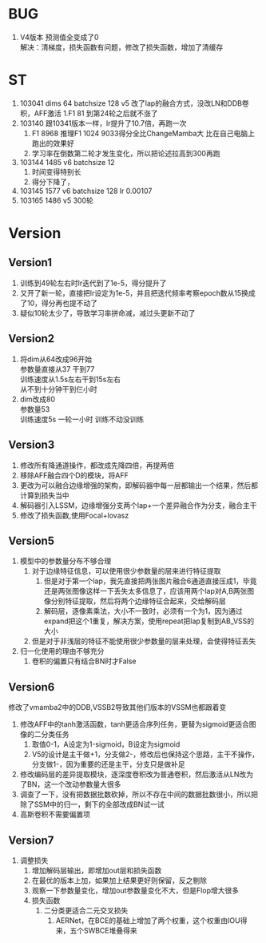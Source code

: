 # BUG 
1. V4版本 预测值全变成了0  
	解决：清梯度，损失函数有问题，修改了损失函数，增加了清缓存
# ST
1. 103041 dims 64 batchsize 128 v5 改了lap的融合方式，没改LN和DDB卷积，AFF激活
	1.F1 81 到第24轮之后就不涨了
2. 103140 跟10341版本一样，lr提升了10.7倍，再跑一次
	1. F1 8968 推理F1 1024 9033得分全比ChangeMamba大 比在自己电脑上跑出的效果好
	2. 学习率在倒数第二轮才发生变化，所以把论述拉高到300再跑
3. 103144 1485 v6 batchsize 12 
	1. 时间变得特别长
	2. 得分下降了，
4. 103145 1577 v6 batchsize 128 lr 0.00107
5. 103165 1486 v5 300轮
# Version
## Version1
1. 训练到49轮左右时lr迭代到了1e-5，得分提升了  
2. 又开了新一轮，直接把lr设定为1e-5，并且把迭代频率考察epoch数从15换成了10，得分再也提不动了  
3. 疑似10轮太少了，导致学习率拼命减，减过头更新不动了
## Version2
1. 将dim从64改成96开始  
	参数量直接从37 干到77  
	训练速度从1.5s左右干到15s左右  
	从不到十分钟干到仨小时  
1. dim改成80  
	参数量53  
	训练速度5s 一轮一小时 训练不动没训练
## Version3
1. 修改所有降通道操作，都改成先降四倍，再提两倍  
2. 移除AFF融合四个D的模块，将AFF  
3. 更改为可以融合边缘增强的架构，即解码器中每一层都输出一个结果，然后都计算到损失当中  
4. 解码器引入LSSM，边缘增强分支两个lap+一个差异融合作为分支，融合主干  
5. 修改了损失函数,使用Focal+lovasz
## Version5
1. 模型中的参数量分布不够合理
	1. 对于边缘特征信息，可以使用很少参数量的层来进行特征提取
		1. 但是对于第一个lap，我先直接把两张图片融合6通道直接压成1，毕竟还是两张图像这样一下丢失太多信息了，应该用两个lap对A,B两张图像分别特征提取，然后将两个边缘特征合起来，交给解码层
		2. 解码层，逐像素乘法，大小不一致时，必须有一个为1，因为通过expand把这个1重复，解决方案，使用repeat把lap复制到AB_VSS的大小
	2. 但是对于非浅层的特征不能使用很少参数量的层来处理，会使得特征丢失
2. 归一化使用的理由不够充分
	1. 卷积的偏置只有结合BN时才False
## Version6
修改了vmamba2中的DDB,VSSB2导致其他们版本的VSSM也都跟着变
1. 修改AFF中的tanh激活函数，tanh更适合序列任务，更替为sigmoid更适合图像的二分类任务
	1. 取值0-1，A设定为1-sigmoid，B设定为sigmoid
	2. V5的设计是主干做+1，分支做2-，修改后也保持这个思路，主干不操作，分支做1-，因为重要的还是主干，分支只是做补足
2. 修改编码层的差异提取模块，逐深度卷积改为普通卷积，然后激活从LN改为了BN，这一个改动参数量大很多
3. 调查了一下，没有把数据批数砍掉，所以不存在中间的数据批数很小，所以把除了SSM中的归一，剩下的全部改成BN试一试
4. 高斯卷积不需要偏置项

## Version7
1. 调整损失
	1. 增加解码层输出，即增加out层和损失函数
	2. 在最优的版本上加，如果加上结果更好则保留，反之剔除
	3. 观察一下参数量变化，增加out参数量变化不大，但是Flop增大很多
	4. 损失函数
		1. 二分类更适合二元交叉损失
			1. AERNet，在BCE的基础上增加了两个权重，这个权重由IOU得来，五个SWBCE堆叠得来